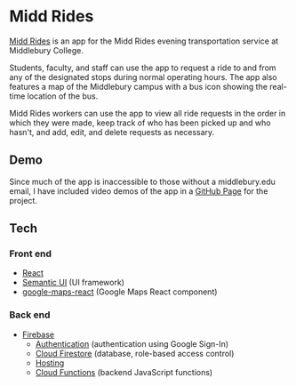 # Midd Rides

[Midd Rides](https://middrides.com) is an app for the Midd Rides evening transportation service at Middlebury College.

Students, faculty, and staff can use the app to request a ride to and from any of the designated stops during normal operating hours. The app also features a map of the Middlebury campus with a bus icon showing the real-time location of the bus.

Midd Rides workers can use the app to view all ride requests in the order in which they were made, keep track of who has been picked up and who hasn't, and add, edit, and delete requests as necessary.

## Demo
Since much of the app is inaccessible to those without a middlebury.edu email, I have included video demos of the app in a [GitHub Page](https://woojinrichardson.github.io/middrides/) for the project.

## Tech

### Front end
- [React](https://reactjs.org)
- [Semantic UI](https://semantic-ui.com) (UI framework)
- [google-maps-react](https://github.com/fullstackreact/google-maps-react) (Google Maps React component)

### Back end
- [Firebase](https://firebase.google.com)
    - [Authentication](https://firebase.google.com/products/auth) (authentication using Google Sign-In)
    - [Cloud Firestore](https://firebase.google.com/products/firestore) (database, role-based access control)
    - [Hosting](https://firebase.google.com/products/hosting)
    - [Cloud Functions](https://firebase.google.com/products/functions) (backend JavaScript functions)
